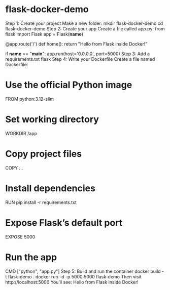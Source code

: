 # flask-docker-demo

Step 1: Create your project
Make a new folder:
mkdir flask-docker-demo
cd flask-docker-demo
Step 2: Create your app
Create a file called app.py:
from flask import Flask
app = Flask(__name__)

@app.route('/')
def home():
    return "Hello from Flask inside Docker!"

if __name__ == "__main__":
    app.run(host='0.0.0.0', port=5000)
Step 3: Add a requirements.txt
flask
Step 4: Write your Dockerfile
Create a file named Dockerfile:
# Use the official Python image
FROM python:3.12-slim

# Set working directory
WORKDIR /app

# Copy project files
COPY . .

# Install dependencies
RUN pip install -r requirements.txt

# Expose Flask’s default port
EXPOSE 5000

# Run the app
CMD ["python", "app.py"]
Step 5: Build and run the container
docker build -t flask-demo .
docker run -d -p 5000:5000 flask-demo
Then visit http://localhost:5000
You’ll see:
Hello from Flask inside Docker!
